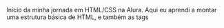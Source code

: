 Início da minha jornada em HTML/CSS na Alura.
Aqui eu aprendi a montar uma estrutura básica de HTML, e também as tags <title>, <h1>, <p> e <img>. Além de três atributos: html, src="" e o alt="".
